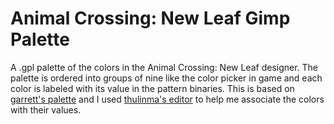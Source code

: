 # Animal Crossing: New Leaf Gimp Palette
A .gpl palette of the colors in the Animal Crossing: New Leaf designer.
The palette is ordered into groups of nine like the color picker in game and each color is labeled with its value in the pattern binaries.
This is based on [garrett's palette](https://github.com/garrett/Animal-Crossing-design/blob/master/palette/AC-NL.gpl) and I used [thulinma's editor](http://www.thulinma.com/acnl/) to help me associate the colors with their values.
